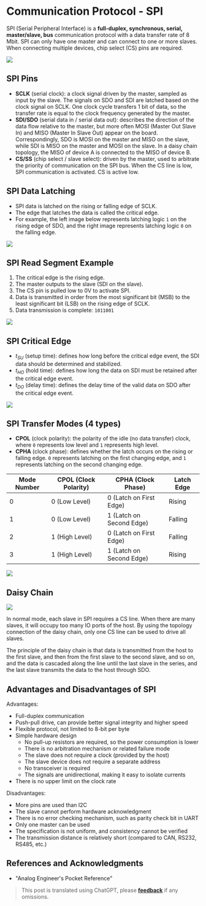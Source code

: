 # Communication Protocol - SPI

SPI (Serial Peripheral Interface) is a **full-duplex, synchronous, serial, master/slave, bus** communication protocol with a data transfer rate of 8 Mbit. SPI can only have one master and can connect to one or more slaves. When connecting multiple devices, chip select (CS) pins are required.

![](https://f004.backblazeb2.com/file/wiki-media/img/20210911095950.png)

## SPI Pins

- **SCLK** (serial clock): a clock signal driven by the master, sampled as input by the slave. The signals on SDO and SDI are latched based on the clock signal on SCLK. One clock cycle transfers 1 bit of data, so the transfer rate is equal to the clock frequency generated by the master.
- **SDI/SDO** (serial data in / serial data out): describes the direction of the data flow relative to the master, but more often MOSI (Master Out Slave In) and MISO (Master In Slave Out) appear on the board. Correspondingly, SDO is MOSI on the master and MISO on the slave, while SDI is MISO on the master and MOSI on the slave. In a daisy chain topology, the MISO of device A is connected to the MISO of device B.
- **CS/SS** (chip select / slave select): driven by the master, used to arbitrate the priority of communication on the SPI bus. When the CS line is low, SPI communication is activated. CS is active low.

## SPI Data Latching

- SPI data is latched on the rising or falling edge of SCLK.
- The edge that latches the data is called the critical edge.
- For example, the left image below represents latching logic `1` on the rising edge of SDO, and the right image represents latching logic `0` on the falling edge.

![](https://f004.backblazeb2.com/file/wiki-media/img/20211026151750.png)

## SPI Read Segment Example

1. The critical edge is the rising edge.
2. The master outputs to the slave (SDI on the slave).
3. The CS pin is pulled low to 0V to activate SPI.
4. Data is transmitted in order from the most significant bit (MSB) to the least significant bit (LSB) on the rising edge of SCLK.
5. Data transmission is complete: `1011001`

![](https://f004.backblazeb2.com/file/wiki-media/img/20211026152228.png)

## SPI Critical Edge

- $t_{SU}$ (setup time): defines how long before the critical edge event, the SDI data should be determined and stabilized.
- $t_{HO}$ (hold time): defines how long the data on SDI must be retained after the critical edge event.
- $t_{DO}$ (delay time): defines the delay time of the valid data on SDO after the critical edge event.

![](https://f004.backblazeb2.com/file/wiki-media/img/20211026160940.png)

## SPI Transfer Modes (4 types)

- **CPOL** (clock polarity): the polarity of the idle (no data transfer) clock, where `0` represents low level and `1` represents high level.
- **CPHA** (clock phase): defines whether the latch occurs on the rising or falling edge. `0` represents latching on the first changing edge, and `1` represents latching on the second changing edge.

| Mode Number | CPOL (Clock Polarity) | CPHA (Clock Phase)         | Latch Edge |
| ----------- | -------------------- | ------------------------- | ---------- |
| 0           | 0 (Low Level)        | 0 (Latch on First Edge)    | Rising     |
| 1           | 0 (Low Level)        | 1 (Latch on Second Edge)   | Falling    |
| 2           | 1 (High Level)       | 0 (Latch on First Edge)    | Falling    |
| 3           | 1 (High Level)       | 1 (Latch on Second Edge)   | Rising     |

![](https://f004.backblazeb2.com/file/wiki-media/img/20211026162028.png)

## Daisy Chain

![](https://f004.backblazeb2.com/file/wiki-media/img/20211026164011.png)

In normal mode, each slave in SPI requires a CS line. When there are many slaves, it will occupy too many IO ports of the host. By using the topology connection of the daisy chain, only one CS line can be used to drive all slaves.

The principle of the daisy chain is that data is transmitted from the host to the first slave, and then from the first slave to the second slave, and so on, and the data is cascaded along the line until the last slave in the series, and the last slave transmits the data to the host through SDO.

## Advantages and Disadvantages of SPI

Advantages:

- Full-duplex communication
- Push-pull drive, can provide better signal integrity and higher speed
- Flexible protocol, not limited to 8-bit per byte
- Simple hardware design
  - No pull-up resistors are required, so the power consumption is lower
  - There is no arbitration mechanism or related failure mode
  - The slave does not require a clock (provided by the host)
  - The slave device does not require a separate address
  - No transceiver is required
  - The signals are unidirectional, making it easy to isolate currents
- There is no upper limit on the clock rate

Disadvantages:

- More pins are used than I2C
- The slave cannot perform hardware acknowledgment
- There is no error checking mechanism, such as parity check bit in UART
- Only one master can be used
- The specification is not uniform, and consistency cannot be verified
- The transmission distance is relatively short (compared to CAN, RS232, RS485, etc.)

## References and Acknowledgments

- "Analog Engineer's Pocket Reference"

> This post is translated using ChatGPT, please [**feedback**](https://github.com/linyuxuanlin/Wiki_MkDocs/issues/new) if any omissions.